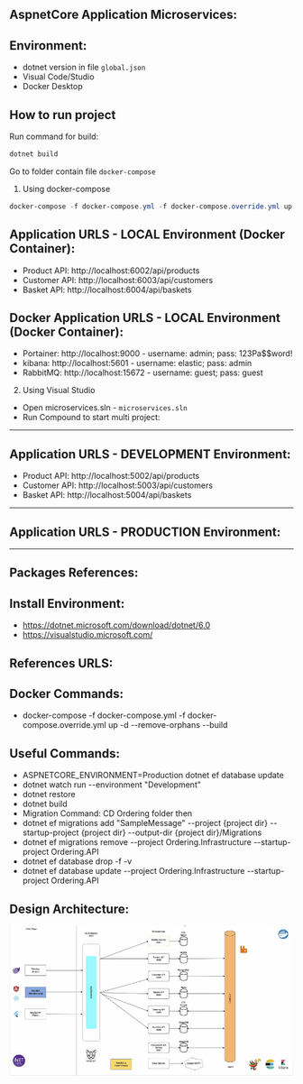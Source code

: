 ## AspnetCore Application Microservices:

## Environment:

* dotnet version in file `global.json`
* Visual Code/Studio
* Docker Desktop

## How to run project

Run command for build:
```Powershell
dotnet build
```

Go to folder contain file `docker-compose`

1. Using docker-compose
```Powershell
docker-compose -f docker-compose.yml -f docker-compose.override.yml up -d --remove-orphans
```

## Application URLS - LOCAL Environment (Docker Container):
- Product API: http://localhost:6002/api/products
- Customer API: http://localhost:6003/api/customers
- Basket API: http://localhost:6004/api/baskets

## Docker Application URLS - LOCAL Environment (Docker Container):
- Portainer: http://localhost:9000 - username: admin; pass: 123Pa$$word!
- kibana: http://localhost:5601 - username: elastic; pass: admin
- RabbitMQ: http://localhost:15672 - username: guest; pass: guest

2. Using Visual Studio
- Open microservices.sln - `microservices.sln`
- Run Compound to start multi project:
---
## Application URLS - DEVELOPMENT Environment:
- Product API: http://localhost:5002/api/products
- Customer API: http://localhost:5003/api/customers
- Basket API: http://localhost:5004/api/baskets
---
## Application URLS - PRODUCTION Environment:

---
## Packages References:

## Install Environment:

- https://dotnet.microsoft.com/download/dotnet/6.0
- https://visualstudio.microsoft.com/

## References URLS:

## Docker Commands:

- docker-compose -f docker-compose.yml -f docker-compose.override.yml up -d --remove-orphans --build

## Useful Commands:

- ASPNETCORE_ENVIRONMENT=Production dotnet ef database update
- dotnet watch run --environment "Development"
- dotnet restore
- dotnet build
- Migration Command: CD Ordering folder then
 - dotnet ef migrations add "SampleMessage" --project {project dir} --startup-project {project dir} --output-dir {project dir}/Migrations
 - dotnet ef migrations remove --project Ordering.Infrastructure --startup-project Ordering.API
 - dotnet ef database drop -f -v
 - dotnet ef database update --project Ordering.Infrastructure --startup-project Ordering.API

## Design Architecture:

![architecture](architecture.png)
